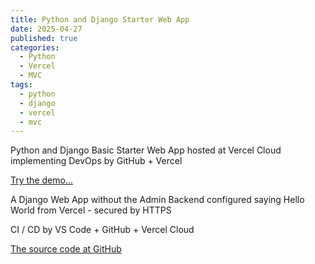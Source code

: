 ```yaml
---
title: Python and Django Starter Web App
date: 2025-04-27
published: true
categories:
  - Python
  - Vercel
  - MVC
tags:
  - python
  - django
  - vercel
  - mvc
---
```


Python and Django Basic Starter Web App hosted at Vercel Cloud implementing DevOps by GitHub + Vercel

<a href="https://django-starter-one.vercel.app/" target="_blank" title="Django Web App at Vercel">Try the demo...</a>

A Django Web App without the Admin Backend configured saying Hello World from Vercel - secured by HTTPS

CI / CD by VS Code + GitHub + Vercel Cloud

<a href="https://github.com/persteenolsen/django-starter-one" target="_blank">The source code at GitHub</a>
